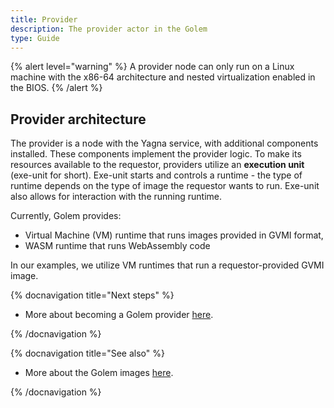 ```yaml
---
title: Provider 
description: The provider actor in the Golem
type: Guide
---
```


{% alert level="warning" %}
A provider node can only run on a Linux machine with the x86-64 architecture and nested virtualization enabled in the BIOS.
{% /alert %}

## Provider architecture

The provider is a node with the Yagna service, with additional components installed. These components implement the provider logic. 
To make its resources available to the requestor, providers utilize an **execution unit** (exe-unit for short). Exe-unit starts and controls a runtime - the type of runtime depends on the type of image the requestor wants to run. Exe-unit also allows for interaction with the running runtime.

Currently, Golem provides:

- Virtual Machine (VM) runtime that runs images provided in GVMI format,
- WASM runtime that runs WebAssembly code

In our examples, we utilize VM runtimes that run a requestor-provided GVMI image.

{% docnavigation title="Next steps" %}

- More about becoming a Golem provider [here](/docs/providers).

{% /docnavigation %}


{% docnavigation title="See also" %}

- More about the Golem images [here](/docs/creators/javascript/guides/golem-images).

{% /docnavigation %}